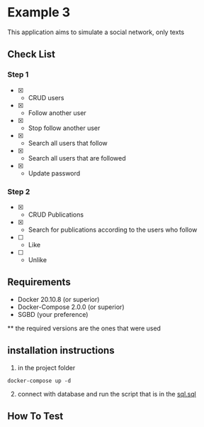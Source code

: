 # Example 3

This application aims to simulate a social network, only texts

## Check List

### Step 1

- [X] - CRUD users
- [X] - Follow another user
- [X] - Stop follow another user
- [X] - Search all users that follow
- [X] - Search all users that are followed
- [X] - Update password

### Step 2

- [X] - CRUD Publications
- [X] - Search for publications according to the users who follow
- [ ] - Like
- [ ] - Unlike


## Requirements
* Docker 20.10.8 (or superior)
* Docker-Compose 2.0.0 (or superior)
* SGBD (your preference)

** the required versions are the ones that were used

## installation instructions

1. in the project folder
```
docker-compose up -d
```
2. connect with database and run the script that is in the [sql.sql](https://github.com/piovani/go_api/blob/master/example3/sql/sql.sql)

## How To Test

